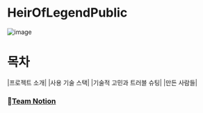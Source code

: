 # HeirOfLegendPublic
![image](https://github.com/user-attachments/assets/191012f0-a567-4c9a-8d23-e057cab5847a)

# 목차
|프로젝트 소개|
|사용 기술 스택|
|기술적 고민과 트러블 슈팅|
|만든 사람들|


### 🎎[Team Notion](https://www.notion.so/teamsparta/619f97d922e8454bb7be43ffdf34d62d)



